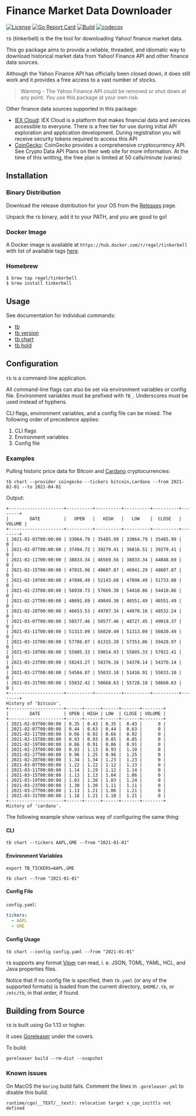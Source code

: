 # Finance Market Data Downloader

[![License](https://img.shields.io/badge/License-Apache%202.0-blue.svg)](https://opensource.org/licenses/Apache-2.0)
[![Go Report Card](https://goreportcard.com/badge/github.com/regel/tinkerbell)](https://goreportcard.com/report/github.com/regel/tinkerbell)
[![Build](https://github.com/regel/tinkerbell/actions/workflows/build.yaml/badge.svg)](https://github.com/regel/tinkerbell/actions/workflows/build.yaml)
[![codecov](https://codecov.io/github/regel/tinkerbell/coverage.svg)](https://codecov.io/gh/regel/tinkerbell)

`tb` (tinkerbell) is the the tool for downloading Yahoo! finance market data.

This go package aims to provide a reliable, threaded, and idiomatic way to download historical market data from Yahoo! Finance API and other finance data sources.

Although the Yahoo Finance API has officially been closed down, it does still work and it provides a free access to a vast number of stocks.

>Warning - The Yahoo Finance API could be removed or shut down at any point. You use this package at your own risk.

Other finance data sources supported in this package:

- [IEX Cloud](https://iexcloud.io/docs/api/): IEX Cloud is a platform that makes financial data and services accessible to everyone. There is a free tier for use during initial API exploration and application development. During registration you will receive security tokens required to access this API
- [CoinGecko](https://www.coingecko.com/): CoinGecko provides a comprehensive cryptocurrency API. See Crypto Data API Plans on their web site for more information. At the time of this writting, the free plan is limited at 50 calls/minute (varies)

## Installation

### Binary Distribution

Download the release distribution for your OS from the [Releases](https://github.com/regel/tinkerbell/releases) page.

Unpack the `tb` binary, add it to your PATH, and you are good to go!

### Docker Image

A Docker image is available at `https://hub.docker.com/r/regel/tinkerbell` with list of
available tags [here](https://hub.docker.com/r/regel/tinkerbell/tags).

### Homebrew

```console
$ brew tap regel/tinkerbell
$ brew install tinkerbell
```

## Usage

See documentation for individual commands:

* [tb](doc/tb.md)
* [tb version](doc/tb_version.md)
* [tb chart](doc/tb_chart.md)
* [tb hold](doc/tb_hold.md)

## Configuration

`tb` is a command-line application.

All command-line flags can also be set via environment variables or config file.
Environment variables must be prefixed with `TB_`.
Underscores must be used instead of hyphens.

CLI flags, environment variables, and a config file can be mixed.
The following order of precedence applies:

1. CLI flags
1. Environment variables
1. Config file

### Examples

Pulling historic price data for Bitcoin and [Cardano](https://cardano.org/) cryptocurrencies:

```
tb chart --provider coingecko --tickers bitcoin,cardano --from 2021-02-01 --to 2021-04-01
```

Output:

```
+---------------------+----------+----------+----------+----------+--------+
|        DATE         |   OPEN   |   HIGH   |   LOW    |  CLOSE   | VOLUME |
+---------------------+----------+----------+----------+----------+--------+
| 2021-02-03T00:00:00 | 33064.79 | 35485.99 | 33064.79 | 35485.99 |      0 |
| 2021-02-07T00:00:00 | 37494.72 | 39279.41 | 36816.51 | 39279.41 |      0 |
| 2021-02-11T00:00:00 | 38833.34 | 46569.56 | 38833.34 | 44848.69 |      0 |
| 2021-02-15T00:00:00 | 47815.96 | 48607.87 | 46941.29 | 48607.87 |      0 |
| 2021-02-19T00:00:00 | 47898.49 | 52143.68 | 47898.49 | 51733.08 |      0 |
| 2021-02-23T00:00:00 | 56038.73 | 57669.30 | 54410.86 | 54410.86 |      0 |
| 2021-02-27T00:00:00 | 48691.89 | 49849.38 | 46551.49 | 46551.49 |      0 |
| 2021-02-28T00:00:00 | 46653.53 | 49787.34 | 44970.16 | 48532.24 |      0 |
| 2021-03-07T00:00:00 | 50577.46 | 50577.46 | 48727.45 | 49019.37 |      0 |
| 2021-03-11T00:00:00 | 51313.09 | 56020.49 | 51313.09 | 56020.49 |      0 |
| 2021-03-15T00:00:00 | 57788.87 | 61315.20 | 57353.86 | 59428.97 |      0 |
| 2021-03-19T00:00:00 | 55805.33 | 59014.93 | 55805.33 | 57922.41 |      0 |
| 2021-03-23T00:00:00 | 58243.27 | 58376.16 | 54370.14 | 54370.14 |      0 |
| 2021-03-27T00:00:00 | 54584.87 | 55033.10 | 51416.91 | 55033.10 |      0 |
| 2021-03-31T00:00:00 | 55832.42 | 58668.63 | 55728.10 | 58668.63 |      0 |
+---------------------+----------+----------+----------+----------+--------+
History of 'bitcoin'.
+---------------------+------+------+------+-------+--------+
|        DATE         | OPEN | HIGH | LOW  | CLOSE | VOLUME |
+---------------------+------+------+------+-------+--------+
| 2021-02-03T00:00:00 | 0.35 | 0.43 | 0.35 |  0.43 |      0 |
| 2021-02-07T00:00:00 | 0.44 | 0.63 | 0.44 |  0.63 |      0 |
| 2021-02-11T00:00:00 | 0.66 | 0.92 | 0.66 |  0.92 |      0 |
| 2021-02-15T00:00:00 | 0.93 | 0.93 | 0.85 |  0.85 |      0 |
| 2021-02-19T00:00:00 | 0.86 | 0.91 | 0.86 |  0.91 |      0 |
| 2021-02-23T00:00:00 | 0.93 | 1.13 | 0.93 |  1.10 |      0 |
| 2021-02-27T00:00:00 | 0.96 | 1.25 | 0.96 |  1.25 |      0 |
| 2021-02-28T00:00:00 | 1.34 | 1.34 | 1.23 |  1.23 |      0 |
| 2021-03-07T00:00:00 | 1.22 | 1.22 | 1.12 |  1.13 |      0 |
| 2021-03-11T00:00:00 | 1.14 | 1.19 | 1.12 |  1.14 |      0 |
| 2021-03-15T00:00:00 | 1.13 | 1.13 | 1.04 |  1.06 |      0 |
| 2021-03-19T00:00:00 | 1.03 | 1.38 | 1.03 |  1.24 |      0 |
| 2021-03-23T00:00:00 | 1.30 | 1.30 | 1.11 |  1.11 |      0 |
| 2021-03-27T00:00:00 | 1.13 | 1.21 | 1.06 |  1.21 |      0 |
| 2021-03-31T00:00:00 | 1.18 | 1.21 | 1.18 |  1.21 |      0 |
+---------------------+------+------+------+-------+--------+
History of 'cardano'.
```

The following example show various way of configuring the same thing:

#### CLI

    tb chart --tickers AAPL,GME --from "2021-01-01"

#### Environment Variables

    export TB_TICKERS=AAPL,GME

    tb chart --from "2021-01-01"

#### Config File

`config.yaml`:

```yaml
tickers:
  - AAPL
  - GME
```

#### Config Usage

    tb chart --config config.yaml --from "2021-01-01"


`tb` supports any format [Viper](https://github.com/spf13/viper) can read, i. e. JSON, TOML, YAML, HCL, and Java properties files.

Notice that if no config file is specified, then `tb.yaml` (or any of the supported formats) is loaded from the current directory, `$HOME/.tb`, or `/etc/tb`, in that order, if found.

## Building from Source

`tb` is built using Go 1.13 or higher.

It uses [Goreleaser](https://goreleaser.com/) under the covers.

To build:

```
goreleaser build --rm-dist --snapshot
```

### Known issues

On MacOS the `boring` build fails. Comment the lines in `.goreleaser.yml` to disable this build.

```
runtime/cgo(__TEXT/__text): relocation target x_cgo_inittls not defined
```

